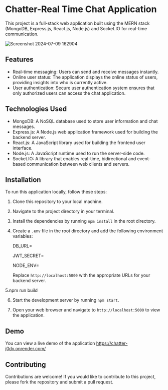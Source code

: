 # Chatter-Real Time Chat Application

This project is a full-stack web application built using the MERN stack (MongoDB, Express.js, React.js, Node.js) and Socket.IO for real-time communication.

![Screenshot 2024-07-09 162904](https://github.com/user-attachments/assets/3d9a5a5d-1fd3-4d2d-bb74-015523baa418)

## Features

- Real-time messaging: Users can send and receive messages instantly.
- Online user status: The application displays the online status of users, providing insights into who is currently active.
- User authentication: Secure user authentication system ensures that only authorized users can access the chat application.

## Technologies Used

- MongoDB: A NoSQL database used to store user information and chat messages.
- Express.js: A Node.js web application framework used for building the backend server.
- React.js: A JavaScript library used for building the frontend user interface.
- Node.js: A JavaScript runtime used to run the server-side code.
- Socket.IO: A library that enables real-time, bidirectional and event-based communication between web clients and servers.
## Installation

To run this application locally, follow these steps:

1. Clone this repository to your local machine.
2. Navigate to the project directory in your terminal.
3. Install the dependencies by running `npm install` in the root directory.
4. Create a `.env` file in the root directory and add the following environment variables:
   
   DB_URL=
   
   JWT_SECRET=
   
   NODE_ENV=
   
   Replace `http://localhost:5000` with the appropriate URLs for your backend server.

 5.npm run build

 6. Start the development server by running `npm start`.
   
 7. Open your web browser and navigate to `http://localhost:5000` to view the application.

## Demo

You can view a live demo of the application https://chatter-j0dv.onrender.com/

## Contributing

Contributions are welcome! If you would like to contribute to this project, please fork the repository and submit a pull request.

